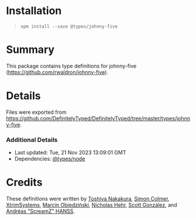 # Installation
> `npm install --save @types/johnny-five`

# Summary
This package contains type definitions for johnny-five (https://github.com/rwaldron/johnny-five).

# Details
Files were exported from https://github.com/DefinitelyTyped/DefinitelyTyped/tree/master/types/johnny-five.

### Additional Details
 * Last updated: Tue, 21 Nov 2023 13:09:01 GMT
 * Dependencies: [@types/node](https://npmjs.com/package/@types/node)

# Credits
These definitions were written by [Toshiya Nakakura](https://github.com/nakakura), [Simon Colmer](https://github.com/workshop2), [XtrimSystems](https://github.com/xtrimsystems), [Marcin Obiedziński](https://github.com/marcinobiedz), [Nicholas Hehr](https://github.com/HipsterBrown), [Scott González](https://github.com/scottgonzalez), and [Andréas "ScreamZ" HANSS](https://github.com/ScreamZ).
